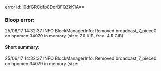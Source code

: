 error id: l0dfGRCdfp8DdrBFQZkK1A==
### Bloop error:

25/06/17 14:32:37 INFO BlockManagerInfo: Removed broadcast_7_piece0 on hpomen:34079 in memory (size: 7.6 KiB, free: 4.5 GiB)
#### Short summary: 

25/06/17 14:32:37 INFO BlockManagerInfo: Removed broadcast_7_piece0 on hpomen:34079 in memory (size:...